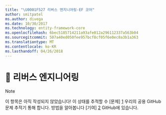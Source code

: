 ```yaml
---
title: "\U0001F527 리버스 엔지니어링-EF 코어"
author: smitpatel
ms.author: divega
ms.date: 10/30/2017
ms.technology: entity-framework-core
ms.openlocfilehash: 6bec5185714211a93afe012a296112337a563b04
ms.sourcegitcommit: 507a40ed050fee957bcf8cf05f6e0ec8a3b1a363
ms.translationtype: MT
ms.contentlocale: ko-KR
ms.lasthandoff: 04/26/2018
---
```

# <a name="-reverse-engineering"></a>🔧 리버스 엔지니어링

> [!NOTE]
> 이 항목은 아직 작성되지 않았습니다! 이 상태를 추적할 수 [문제] [ 1] 우리의 공용 GitHub 문제 추적기 통해 합니다. 방법을 알아봅니다 [기여] [ 2] GitHub에 있습니다.


  [1]: https://github.com/aspnet/EntityFramework.Docs/issues/508
  [2]: https://github.com/aspnet/EntityFramework.Docs/blob/master/CONTRIBUTING.md
